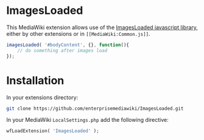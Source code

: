 ImagesLoaded
============

This MediaWiki extension allows use of the [ImagesLoaded javascript library](https://github.com/desandro/imagesloaded), either by other extensions or in `[[MediaWiki:Common.js]]`.

```javascript
imagesLoaded( '#bodyContent', {}, function(){
	// do something after images load
});
```

Installation
============

In your extensions directory:

```bash
git clone https://github.com/enterprisemediawiki/ImagesLoaded.git
```

In your MediaWiki `LocalSettings.php` add the following directive:

```php
wfLoadExtension( 'ImagesLoaded' );
```
